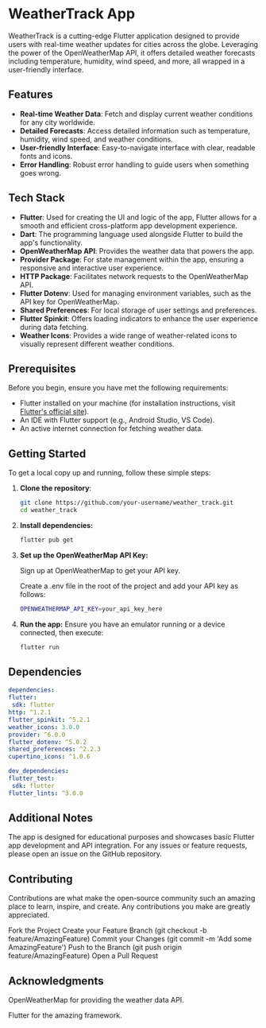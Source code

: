 # WeatherTrack App

WeatherTrack is a cutting-edge Flutter application designed to provide users with real-time weather updates for cities across the globe. Leveraging the power of the OpenWeatherMap API, it offers detailed weather forecasts including temperature, humidity, wind speed, and more, all wrapped in a user-friendly interface.

## Features

- **Real-time Weather Data**: Fetch and display current weather conditions for any city worldwide.
- **Detailed Forecasts**: Access detailed information such as temperature, humidity, wind speed, and weather conditions.
- **User-friendly Interface**: Easy-to-navigate interface with clear, readable fonts and icons.
- **Error Handling**: Robust error handling to guide users when something goes wrong.

## Tech Stack

- **Flutter**: Used for creating the UI and logic of the app, Flutter allows for a smooth and efficient cross-platform app development experience.
- **Dart**: The programming language used alongside Flutter to build the app's functionality.
- **OpenWeatherMap API**: Provides the weather data that powers the app.
- **Provider Package**: For state management within the app, ensuring a responsive and interactive user experience.
- **HTTP Package**: Facilitates network requests to the OpenWeatherMap API.
- **Flutter Dotenv**: Used for managing environment variables, such as the API key for OpenWeatherMap.
- **Shared Preferences**: For local storage of user settings and preferences.
- **Flutter Spinkit**: Offers loading indicators to enhance the user experience during data fetching.
- **Weather Icons**: Provides a wide range of weather-related icons to visually represent different weather conditions.

## Prerequisites

Before you begin, ensure you have met the following requirements:

- Flutter installed on your machine (for installation instructions, visit [Flutter's official site](https://flutter.dev/docs/get-started/install)).
- An IDE with Flutter support (e.g., Android Studio, VS Code).
- An active internet connection for fetching weather data.

## Getting Started

To get a local copy up and running, follow these simple steps:

1. **Clone the repository**:

   ```bash
   git clone https://github.com/your-username/weather_track.git
   cd weather_track

2. **Install dependencies:**

   ```bash
   flutter pub get

3. **Set up the OpenWeatherMap API Key:**
   
   Sign up at OpenWeatherMap to get your API key.

   Create a .env file in the root of the project and add your API key as follows:

   ```bash
   OPENWEATHERMAP_API_KEY=your_api_key_here

4. **Run the app:**
   Ensure you have an emulator running or a device connected, then execute:
   ```bash
   flutter run

## Dependencies

   ```yaml
dependencies:
  flutter:
    sdk: flutter
  http: ^1.2.1
  flutter_spinkit: ^5.2.1
  weather_icons: 3.0.0
  provider: ^6.0.0
  flutter_dotenv: ^5.0.2
  shared_preferences: ^2.2.3
  cupertino_icons: ^1.0.6

dev_dependencies:
  flutter_test:
    sdk: flutter
  flutter_lints: ^3.0.0
   ```

## Additional Notes
   The app is designed for educational purposes and showcases basic Flutter app development and API integration.
   For any issues or feature requests, please open an issue on the GitHub repository.


## Contributing
      
   Contributions are what make the open-source community such an amazing place to learn, inspire, and create. Any         contributions you make are greatly appreciated.
   
   Fork the Project
   Create your Feature Branch (git checkout -b feature/AmazingFeature)
   Commit your Changes (git commit -m 'Add some AmazingFeature')
   Push to the Branch (git push origin feature/AmazingFeature)
   Open a Pull Request

## Acknowledgments
   OpenWeatherMap for providing the weather data API.
   
   Flutter for the amazing framework.
   
   

   
   





